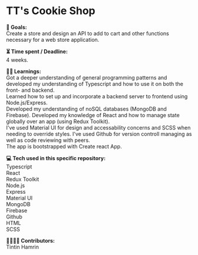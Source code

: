 <h1>TT's Cookie Shop</h1>

<b>🎯 Goals:</b><br>
Create a store and design an API to add to cart and other functions necessary for a web store application.

<b>⏳ Time spent / Deadline:</b><br>
4 weeks.

<b>👨‍🎓 Learnings:</b><br>
Got a deeper understanding of general programming patterns and developed my understanding of Typescript and how to use it on both the front- and backend. <br>
Learned how to set up and incorporate a backend server to frontend using Node.js/Express. <br>
Developed my understanding of noSQL databases (MongoDB and Firebase). Developed my knowledge of React and how to manage state globally over an app (using Redux Toolkit).<br> I've used Material UI for design and accessability concerns and SCSS when needing to override styles. 
I've used Github for version controll managing as well as code reviewing with peers.<br> The app is bootstrapped with Create react App. 

<b>💻 Tech used in this specific repository:</b> <br>
Typescript<br>
React<br>
Redux Toolkit<br>
Node.js<br> 
Express<br>
Material UI<br>
MongoDB<br>
Firebase<br>
Github<br>
HTML<br>
SCSS<br>

<b>👩‍👩‍👦‍👦 Contributors:</b><br>
Tintin Hamrin
